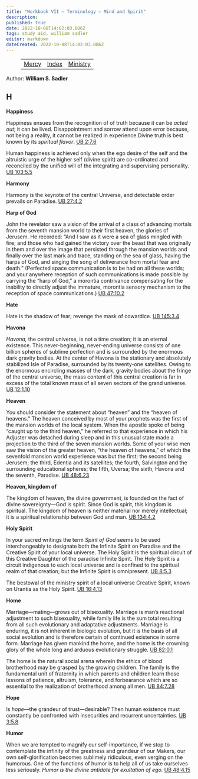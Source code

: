 ```yaml
---
title: "Workbook VII — Terminology — Mind and Spirit"
description: 
published: true
date: 2022-10-08T14:02:03.086Z
tags: study aid, william sadler
editor: markdown
dateCreated: 2022-10-08T14:02:03.086Z
---
```


<figure class="table chapter-navigator">
	<table>
		<tbody>
		<tr>
			<td><a href="/en/article/William_S_Sadler/Workbook_7_Terminology/Mercy">Mercy</a></td>
			<td><a href="/en/article/William_S_Sadler/Workbook_7_Terminology/Index">Index</a></td>
			<td><a href="/en/article/William_S_Sadler/Workbook_7_Terminology/Ministry">Ministry</a></td>
		</tr>
		</tbody>
	</table>
</figure>

Author: **William S. Sadler**


## H

**Happiness**  
  

Happiness ensues from the recognition of of truth because it can be _acted out_; it can be lived. Disappointment and sorrow attend upon error because, not being a reality, it cannot be realized in experience.Divine truth is best known by its _spiritual flavor_. [UB 2:7.6](/en/The_Urantia_Book/2#p7_6)  
  
Human happiness is achieved only when the ego desire of the self and the altruistic urge of the higher self (divine spirit) are co-ordinated and reconciled by the unified will of the integrating and supervising personality. [UB 103:5.5](/en/The_Urantia_Book/103#p5_5)  
  

**Harmony**  
  

Harmony is the keynote of the central Universe, and detectable order prevails on Paradise. [UB 27:4.2](/en/The_Urantia_Book/27#p4_2)  
  

**Harp of God**  
  

John the revelator saw a vision of the arrival of a class of advancing mortals from the seventh mansion world to their first heaven, the glories of Jerusem. He recorded: “And I saw as it were a sea of glass mingled with fire; and those who had gained the victory over the beast that was originally in them and over the image that persisted through the mansion worlds and finally over the last mark and trace, standing on the sea of glass, having the harps of God, and singing the song of deliverance from mortal fear and death.” (Perfected space communication is to be had on all these worlds; and your anywhere reception of such communications is made possible by carrying the “harp of God,” a morontia contrivance compensating for the inability to directly adjust the immature, morontia sensory mechanism to the reception of space communications.) [UB 47:10.2](/en/The_Urantia_Book/47#p10_2)  
  

**Hate**  
  

Hate is the shadow of fear; revenge the mask of cowardice. [UB 145:3.4](/en/The_Urantia_Book/145#p3_4)  
  

**Havona**  
  

_Havona,_ the central universe, is not a time creation; it is an eternal existence. This never-beginning, never-ending universe consists of one billion spheres of sublime perfection and is surrounded by the enormous dark gravity bodies. At the center of Havona is the stationary and absolutely stabilized Isle of Paradise, surrounded by its twenty-one satellites. Owing to the enormous encircling masses of the dark, gravity bodies about the fringe of the central universe, the mass content of this central creation is far in excess of the total known mass of all seven sectors of the grand universe. [UB 12:1.10](/en/The_Urantia_Book/12#p1_10)  
  

**Heaven**  
  

You should consider the statement about “heaven” and the “heaven of heavens.” The heaven conceived by most of your prophets was the first of the mansion worlds of the local system. When the apostle spoke of being “caught up to the third heaven,” he referred to that experience in which his Adjuster was detached during sleep and in this unusual state made a projection to the third of the seven mansion worlds. Some of your wise men saw the vision of the greater heaven, “the heaven of heavens,” of which the sevenfold mansion world experience was but the first; the second being Jerusem; the third, Edentia and its satellites; the fourth, Salvington and the surrounding educational spheres; the fifth, Uversa; the sixth, Havona and the seventh, Paradise. [UB 48:6.23](/en/The_Urantia_Book/48#p6_23)  
  

**Heaven, kingdom of**  
  

The kingdom of heaven, the divine government, is founded on the fact of divine sovereignty—God is spirit. Since God is spirit, this kingdom is spiritual. The kingdom of heaven is neither material nor merely intellectual; it is a spiritual relationship between God and man. [UB 134:4.2](/en/The_Urantia_Book/134#p4_2)  
  

**Holy Spirit**  
  

In your sacred writings the term _Spirit of God_ seems to be used interchangeably to designate both the Infinite Spirit on Paradise and the Creative Spirit of your local universe. The Holy Spirit is the spiritual circuit of this Creative Daughter of the paradise Infinite Spirit. The Holy Spirit is a circuit indigenous to each local universe and is confined to the spiritual realm of that creation; but the Infinite Spirit is omnipresent. [UB 8:5.3](/en/The_Urantia_Book/8#p5_3)  
  
The bestowal of the ministry spirit of a local universe Creative Spirit, known on Urantia as the Holy Spirit. [UB 16:4.13](/en/The_Urantia_Book/16#p4_13)  
  

**Home**  
  

Marriage—mating—grows out of bisexuality. Marriage is man’s reactional adjustment to such bisexuality, while family life is the sum total resulting from all such evolutionary and adaptative adjustments. Marriage is enduring, it is not inherent in biologic evolution, but it is the basis of all social evolution and is therefore certain of continued existence in some form. Marriage has given mankind the home, and the home is the crowning glory of the whole long and arduous evolutionary struggle. [UB 82:0.1](/en/The_Urantia_Book/82#p0_1)  
  
The home is the natural social arena wherein the ethics of blood brotherhood may be grasped by the growing children. The family Is the fundamental unit of fraternity in which parents and children learn those lessons of patience, altruism, tolerance, and forbearance which are so essential to the realization of brotherhood among all men. [UB 84:7.28](/en/The_Urantia_Book/84#p7_28)  
  

**Hope**  
  

Is _hope_—the grandeur of trust—desirable? Then human existence must constantly be confronted with insecurities and recurrent uncertainties. [UB 3:5.8](/en/The_Urantia_Book/3#p5_8)  
  

**Humor**  
  

When we are tempted to magnify our self-importance, if we stop to contemplate the infinity of the greatness and grandeur of our Makers, our own self-glorification becomes sublimely ridiculous, even verging on the humorous. One of the functions of humor is to help all of us take ourselves less seriously. _Humor is the divine antidote for exultation of ego._ [UB 48:4.15](/en/The_Urantia_Book/48#p4_15)


<br>

